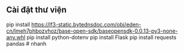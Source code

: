 ## Cài đặt thư viện

pip install https://lf3-static.bytednsdoc.com/obj/eden-cn/lmeh7phbozvhoz/base-open-sdk/baseopensdk-0.0.13-py3-none-any.whl
pip install python-dotenv
pip install Flask
pip install requests pandas
 
 
#   n h a n h  
 